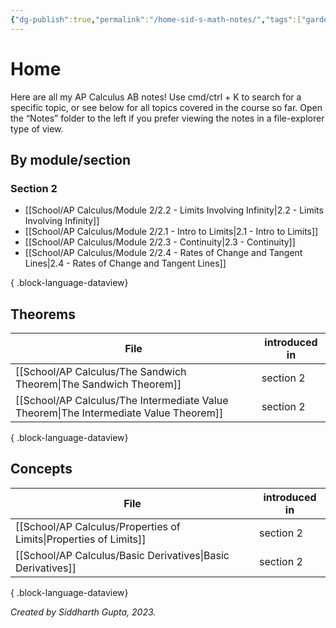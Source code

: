 ```yaml
---
{"dg-publish":true,"permalink":"/home-sid-s-math-notes/","tags":["gardenEntry"],"created":"","updated":""}
---
```


# **Home**
Here are all my AP Calculus AB notes! Use cmd/ctrl + K to search for a specific topic, or see below for all topics covered in the course so far. Open the “Notes” folder to the left if you prefer viewing the notes in a file-explorer type of view.
## By module/section
### Section 2
- [[School/AP Calculus/Module 2/2.2 - Limits Involving Infinity\|2.2 - Limits Involving Infinity]]
- [[School/AP Calculus/Module 2/2.1 - Intro to Limits\|2.1 - Intro to Limits]]
- [[School/AP Calculus/Module 2/2.3 - Continuity\|2.3 - Continuity]]
- [[School/AP Calculus/Module 2/2.4 - Rates of Change and Tangent Lines\|2.4 - Rates of Change and Tangent Lines]]

{ .block-language-dataview}
## Theorems
| File                                                                                     | introduced in |
| ---------------------------------------------------------------------------------------- | ------------- |
| [[School/AP Calculus/The Sandwich Theorem\|The Sandwich Theorem]]                     | section 2     |
| [[School/AP Calculus/The Intermediate Value Theorem\|The Intermediate Value Theorem]] | section 2     |

{ .block-language-dataview}
## Concepts
| File                                                                 | introduced in |
| -------------------------------------------------------------------- | ------------- |
| [[School/AP Calculus/Properties of Limits\|Properties of Limits]] | section 2     |
| [[School/AP Calculus/Basic Derivatives\|Basic Derivatives]]       | section 2     |

{ .block-language-dataview}

*Created by Siddharth Gupta, 2023.*


